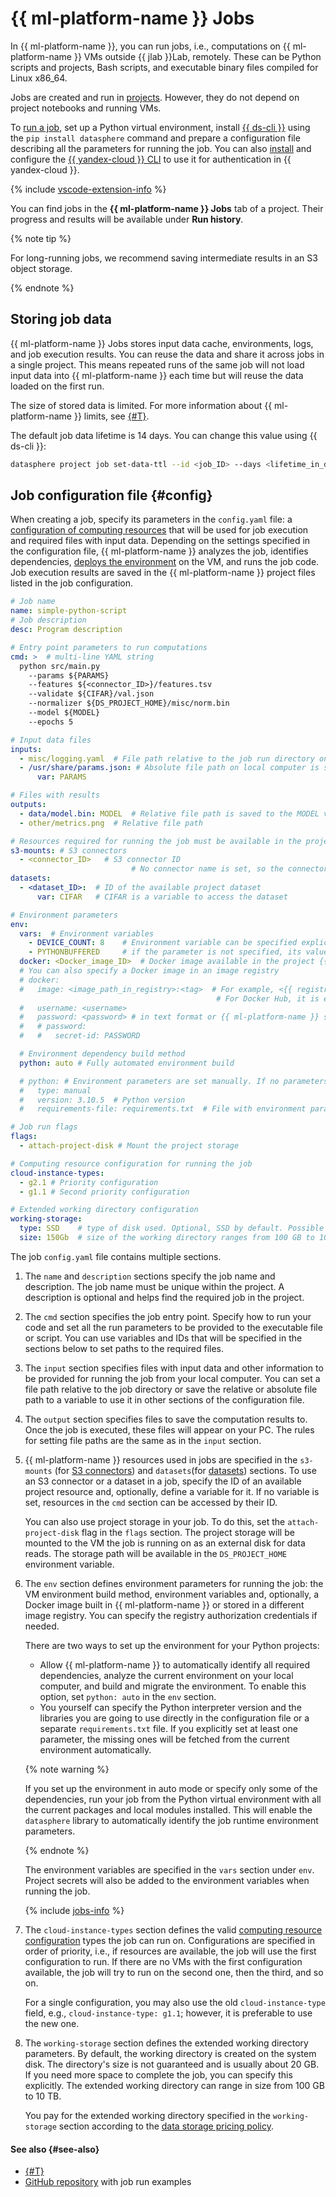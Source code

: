 # {{ ml-platform-name }} Jobs

In {{ ml-platform-name }}, you can run jobs, i.e., computations on {{ ml-platform-name }} VMs outside {{ jlab }}Lab, remotely. These can be Python scripts and projects, Bash scripts, and executable binary files compiled for Linux x86_64.

Jobs are created and run in [projects](../project.md). However, they do not depend on project notebooks and running VMs.

To [run a job](../../operations/projects/work-with-jobs.md), set up a Python virtual environment, install [{{ ds-cli }}](cli.md) using the `pip install datasphere` command and prepare a configuration file describing all the parameters for running the job. You can also [install](../../../cli/quickstart.md) and configure the [{{ yandex-cloud }} CLI](../../../cli/) to use it for authentication in {{ yandex-cloud }}.

{% include [vscode-extension-info](../../../_includes/datasphere/vscode-extension-info.md) %}

You can find jobs in the **{{ ml-platform-name }} Jobs** tab of a project. Their progress and results will be available under **Run history**.

{% note tip %}

For long-running jobs, we recommend saving intermediate results in an S3 object storage.

{% endnote %}

## Storing job data

{{ ml-platform-name }} Jobs stores input data cache, environments, logs, and job execution results. You can reuse the data and share it across jobs in a single project. This means repeated runs of the same job will not load input data into {{ ml-platform-name }} each time but will reuse the data loaded on the first run.

The size of stored data is limited. For more information about {{ ml-platform-name }} limits, see [{#T}](../limits.md).

The default job data lifetime is 14 days. You can change this value using {{ ds-cli }}:

```bash
datasphere project job set-data-ttl --id <job_ID> --days <lifetime_in_days>
```

## Job configuration file {#config}

When creating a job, specify its parameters in the `config.yaml` file: a [configuration of computing resources](../configurations.md) that will be used for job execution and required files with input data. Depending on the settings specified in the configuration file, {{ ml-platform-name }} analyzes the job, identifies dependencies, [deploys the environment](environment.md) on the VM, and runs the job code. Job execution results are saved in the {{ ml-platform-name }} project files listed in the job configuration.

```yaml
# Job name
name: simple-python-script
# Job description
desc: Program description

# Entry point parameters to run computations
cmd: >  # multi-line YAML string
  python src/main.py
    --params ${PARAMS}
    --features ${<connector_ID>}/features.tsv
    --validate ${CIFAR}/val.json
    --normalizer ${DS_PROJECT_HOME}/misc/norm.bin
    --model ${MODEL}
    --epochs 5

# Input data files
inputs:
  - misc/logging.yaml  # File path relative to the job run directory on local computer
  - /usr/share/params.json: # Absolute file path on local computer is saved to the PARAMS variable
      var: PARAMS

# Files with results
outputs:
  - data/model.bin: MODEL  # Relative file path is saved to the MODEL variable
  - other/metrics.png  # Relative file path

# Resources required for running the job must be available in the project
s3-mounts: # S3 connectors
  - <connector_ID>   # S3 connector ID
                           # No connector name is set, so the connector can be accessed by ID
datasets:
  - <dataset_ID>:  # ID of the available project dataset
      var: CIFAR   # CIFAR is a variable to access the dataset

# Environment parameters
env:
  vars:  # Environment variables
    - DEVICE_COUNT: 8    # Environment variable can be specified explicitly
    - PYTHONBUFFERED     # if the parameter is not specified, its value will be determined from the current environment
  docker: <Docker_image_ID>  # Docker image available in the project {{ ml-platform-name }}
  # You can also specify a Docker image in an image registry
  # docker:
  #   image: <image_path_in_registry>:<tag>  # For example, <{{ registry }}/crtabcdef12345678900/myenv:0.1>
                                              # For Docker Hub, it is enough to specify `<name>:<tag>`, e.g., `ubuntu:focal`
  #   username: <username>
  #   password: <password> # in text format or {{ ml-platform-name }} secret name
  #   # password:
  #   #   secret-id: PASSWORD

  # Environment dependency build method
  python: auto # Fully automated environment build

  # python: # Environment parameters are set manually. If no parameters are specified, their values will be determined from the current environment automatically
  #   type: manual
  #   version: 3.10.5  # Python version
  #   requirements-file: requirements.txt  # File with environment parameters

# Job run flags
flags:
  - attach-project-disk # Mount the project storage

# Computing resource configuration for running the job
cloud-instance-types:
  - g2.1 # Priority configuration
  - g1.1 # Second priority configuration

# Extended working directory configuration
working-storage:
  type: SSD    # type of disk used. Optional, SSD by default. Possible values: SSD
  size: 150Gb  # size of the working directory ranges from 100 GB to 10 TB
```

The job `config.yaml` file contains multiple sections.

1. The `name` and `description` sections specify the job name and description. The job name must be unique within the project. A description is optional and helps find the required job in the project.

1. The `cmd` section specifies the job entry point. Specify how to run your code and set all the run parameters to be provided to the executable file or script. You can use variables and IDs that will be specified in the sections below to set paths to the required files.

1. The `input` section specifies files with input data and other information to be provided for running the job from your local computer. You can set a file path relative to the job directory or save the relative or absolute file path to a variable to use it in other sections of the configuration file.

1. The `output` section specifies files to save the computation results to. Once the job is executed, these files will appear on your PC. The rules for setting file paths are the same as in the `input` section.

1. {{ ml-platform-name }} resources used in jobs are specified in the `s3-mounts` (for [S3 connectors](../s3-connector.md)) and `datasets`(for [datasets](../dataset.md)) sections. To use an S3 connector or a dataset in a job, specify the ID of an available project resource and, optionally, define a variable for it. If no variable is set, resources in the `cmd` section can be accessed by their ID.

   You can also use project storage in your job. To do this, set the `attach-project-disk` flag in the `flags` section. The project storage will be mounted to the VM the job is running on as an external disk for data reads. The storage path will be available in the `DS_PROJECT_HOME` environment variable.

1. The `env` section defines environment parameters for running the job: the VM environment build method, environment variables and, optionally, a Docker image built in {{ ml-platform-name }} or stored in a different image registry. You can specify the registry authorization credentials if needed.

   There are two ways to set up the environment for your Python projects:

   * Allow {{ ml-platform-name }} to automatically identify all required dependencies, analyze the current environment on your local computer, and build and migrate the environment. To enable this option, set `python: auto` in the `env` section.
   * You yourself can specify the Python interpreter version and the libraries you are going to use directly in the configuration file or a separate `requirements.txt` file. If you explicitly set at least one parameter, the missing ones will be fetched from the current environment automatically.

   {% note warning %}

   If you set up the environment in auto mode or specify only some of the dependencies, run your job from the Python virtual environment with all the current packages and local modules installed. This will enable the `datasphere` library to automatically identify the job runtime environment parameters.

   {% endnote %}

   The environment variables are specified in the `vars` section under `env`. Project secrets will also be added to the environment variables when running the job.

   {% include [jobs-info](../../../_includes/datasphere/jobs-environment.md) %}

1. The `cloud-instance-types` section defines the valid [computing resource configuration](../configurations.md) types the job can run on. Configurations are specified in order of priority, i.e., if resources are available, the job will use the first configuration to run. If there are no VMs with the first configuration available, the job will try to run on the second one, then the third, and so on.

   For a single configuration, you may also use the old `cloud-instance-type` field, e.g., `cloud-instance-type: g1.1`; however, it is preferable to use the new one.

1. The `working-storage` section defines the extended working directory parameters. By default, the working directory is created on the system disk. The directory's size is not guaranteed and is usually about 20 GB. If you need more space to complete the job, you can specify this explicitly. The extended working directory can range in size from 100 GB to 10 TB.

   You pay for the extended working directory specified in the `working-storage` section according to the [data storage pricing policy](../../pricing.md#prices-jobs).

#### See also {#see-also}

* [{#T}](../../operations/projects/work-with-jobs.md)
* [GitHub repository](https://github.com/yandex-cloud-examples/yc-datasphere-jobs-examples) with job run examples
